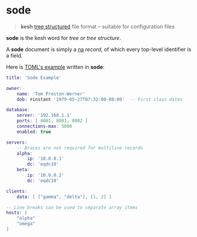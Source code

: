 # sode

> **kesh** [tree structured](https://en.m.wikipedia.org/wiki/Tree_(data_structure)) file format – suitable for configuration files

**sode** is the kesh word for _tree_ or _tree structure_.

A **sode** document is simply a [na](https://github.com/kesh-lang/na) _record_, of which every top-level identifier is a field.

Here is [TOML's example](https://github.com/toml-lang/toml/tree/1.0.0#example) written in **sode**:

```lua
title: 'Sode Example'

owner:
    name: 'Tom Preston-Werner'
    dob: #instant '1979-05-27T07:32:00-08:00'  -- First class dates

database:
    server: '192.168.1.1'
    ports: [ 8001, 8001, 8002 ]
    connections-max: 5000
    enabled: true

servers:
    -- Braces are not required for multiline records
    alpha:
        ip: '10.0.0.1'
        dc: 'eqdc10'
    beta:
        ip: '10.0.0.2'
        dc: 'eqdc10'

clients:
    data: [ ["gamma", "delta"], [1, 2] ]

-- Line breaks can be used to separate array items
hosts: [
    "alpha"
    "omega"
]
```
